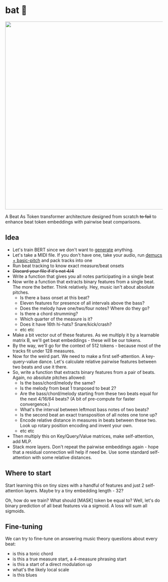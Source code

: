 # bat 🦇

<img src="https://github.com/vpavlenko/bat/assets/1491908/37e7cbd5-034d-436b-a00c-2e807d88647b" width="600">

A Beat As Token transformer architecture designed from scratch ~~to fail~~ to enhance beat token embeddings with pairwise beat comparisons.

## Idea

- Let's train BERT since we don't want to [generate](https://github.com/affige/genmusic_demo_list) anything.
- Let's take a MIDI file. If you don't have one, take your audio, run [demucs + basic-pitch](https://github.com/vpavlenko/study-music/blob/main/parts/transcription.md) and pack tracks into one
- Run beat tracking to know exact measure/beat onsets
- ~~Discard your file if it's not 4/4~~
- Write a function that gives you all notes participating in a single beat
- Now write a function that extracts binary features from a single beat. The more the better. Think relatively. Hey, music isn't about absolute pitches.
   - Is there a bass onset at this beat?
   - Eleven features for presence of all intervals above the bass?
   - Does the melody have one/two/four notes? Where do they go?
   - Is there a chord strumming?
   - Which quarter of the measure is it?
   - Does it have 16th hi-hats? Snare/kick/crash?
   - etc etc
- Make a bit vector out of these features. As we multiply it by a learnable matrix B, we'll get beat embeddings - these will be our tokens.
- By the way, we'll go for the context of 512 tokens - because most of the tracks fit under 128 measures.
- Now for the weird part. We need to make a first self-attention. A key-query-value dance. Let's calculate relative pairwise features between two beats and use it there.
- So, write a function that extracts binary features from a pair of beats. Again, no absolute pitches allowed:
   - Is the bass/chord/melody the same?
   - Is the melody from beat 1 tranposed to beat 2?
   - Are the bass/chord/melody starting from these two beats equal for the next 4/16/64 beats? (A bit of pre-compute for faster convergence.)
   - What's the interval between leftmost bass notes of two beats?
   - Is the second beat an exact transposition of all notes one tone up?
   - Encode relative distance in measures in beats between these two. Look up rotary position encoding and invent your own.
   - etc etc
- Then multiply this on Key/Query/Value matrices, make self-attention, add MLP.
- Stack more layers. Don't repeat the pairwise embeddings again - hope that a residual connection will help if need be. Use some standard self-attention with some relative distances.

## Where to start

Start learning this on tiny sizes with a handful of features and just 2 self-attention layers. Maybe try a tiny embedding length - 32? 

Oh, how do we train? What should [MASK] token be equal to? Well, let's do binary prediction of all beat features via a sigmoid. A loss will sum all sigmoids.


## Fine-tuning

We can try to fine-tune on answering music theory questions about every beat:
- is this a tonic chord
- is this a true measure start, a 4-measure phrasing start
- is this a start of a direct modulation up
- what's the likely local scale
- is this blues

